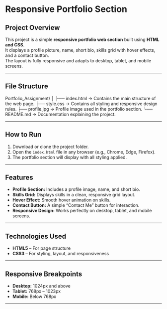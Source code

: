 # Responsive Portfolio Section

## Project Overview

This project is a simple **responsive portfolio web section** built using **HTML and CSS**.  
It displays a profile picture, name, short bio, skills grid with hover effects, and a contact button.  
The layout is fully responsive and adapts to desktop, tablet, and mobile screens.

---

## File Structure

Portfolio_Assignment/
│
├── index.html → Contains the main structure of the web page.
├── style.css → Contains all styling and responsive design rules.
├── profile.jpg → Profile image used in the portfolio section.
└── README.md → Documentation explaining the project.

---

## How to Run

1. Download or clone the project folder.
2. Open the `index.html` file in any browser (e.g., Chrome, Edge, Firefox).
3. The portfolio section will display with all styling applied.

---

## Features

- **Profile Section:** Includes a profile image, name, and short bio.
- **Skills Grid:** Displays skills in a clean, responsive grid layout.
- **Hover Effect:** Smooth hover animation on skills.
- **Contact Button:** A simple “Contact Me” button for interaction.
- **Responsive Design:** Works perfectly on desktop, tablet, and mobile screens.

---

## Technologies Used

- **HTML5** – For page structure
- **CSS3** – For styling, layout, and responsiveness

---

## Responsive Breakpoints

- **Desktop:** 1024px and above
- **Tablet:** 768px – 1023px
- **Mobile:** Below 768px

---



